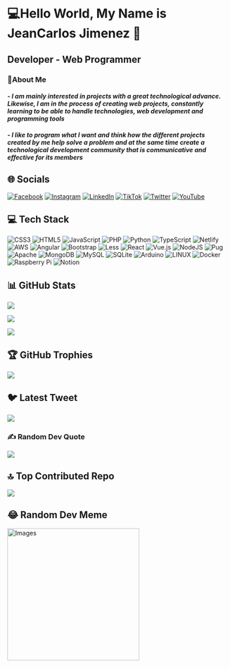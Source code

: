 # 💻Hello World, My Name is JeanCarlos Jimenez 👋

## Developer - Web Programmer

### 💫About Me

#### *- I am mainly interested in projects with a great technological advance. Likewise, I am in the process of creating web projects, constantly learning to be able to handle technologies, web development and programming tools*

#### *- I like to program what I want and think how the different projects created by me help solve a problem and at the same time create a technological development community that is communicative and effective for its members*

## 🌐 **Socials**

[![Facebook](https://img.shields.io/badge/Facebook-%231877F2.svg?logo=Facebook&logoColor=white)](https://facebook.com/@jeanctech)
[![Instagram](https://img.shields.io/badge/Instagram-%23E4405F.svg?logo=Instagram&logoColor=white)](https://instagram.com/@jeanctech)
[![LinkedIn](https://img.shields.io/badge/LinkedIn-%230077B5.svg?logo=linkedin&logoColor=white)](https://linkedin.com/in/@jeanctech)
[![TikTok](https://img.shields.io/badge/TikTok-%23000000.svg?logo=TikTok&logoColor=white)](https://tiktok.com/@@jeanctech)
[![Twitter](https://img.shields.io/badge/Twitter-%231DA1F2.svg?logo=Twitter&logoColor=white)](https://twitter.com/@jeanctech)
[![YouTube](https://img.shields.io/badge/YouTube-%23FF0000.svg?logo=YouTube&logoColor=white)](https://youtube.com/@@jeanctech)

## 💻 **Tech Stack**

![CSS3](https://img.shields.io/badge/css3-%231572B6.svg?style=for-the-badge&logo=css3&logoColor=white)
![HTML5](https://img.shields.io/badge/html5-%23E34F26.svg?style=for-the-badge&logo=html5&logoColor=white)
![JavaScript](https://img.shields.io/badge/javascript-%23323330.svg?style=for-the-badge&logo=javascript&logoColor=%23F7DF1E)
![PHP](https://img.shields.io/badge/php-%23777BB4.svg?style=for-the-badge&logo=php&logoColor=white)
![Python](https://img.shields.io/badge/python-3670A0?style=for-the-badge&logo=python&logoColor=ffdd54)
![TypeScript](https://img.shields.io/badge/typescript-%23007ACC.svg?style=for-the-badge&logo=typescript&logoColor=white)
![Netlify](https://img.shields.io/badge/netlify-%23000000.svg?style=for-the-badge&logo=netlify&logoColor=#00C7B7)
![AWS](https://img.shields.io/badge/AWS-%23FF9900.svg?style=for-the-badge&logo=amazon-aws&logoColor=white)
![Angular](https://img.shields.io/badge/angular-%23DD0031.svg?style=for-the-badge&logo=angular&logoColor=white)
![Bootstrap](https://img.shields.io/badge/bootstrap-%23563D7C.svg?style=for-the-badge&logo=bootstrap&logoColor=white)
![Less](https://img.shields.io/badge/less-2B4C80?style=for-the-badge&logo=less&logoColor=white)
![React](https://img.shields.io/badge/react-%2320232a.svg?style=for-the-badge&logo=react&logoColor=%2361DAFB)
![Vue.js](https://img.shields.io/badge/vuejs-%2335495e.svg?style=for-the-badge&logo=vuedotjs&logoColor=%234FC08D)
![NodeJS](https://img.shields.io/badge/node.js-6DA55F?style=for-the-badge&logo=node.js&logoColor=white)
![Pug](https://img.shields.io/badge/Pug-FFF?style=for-the-badge&logo=pug&logoColor=A86454)
![Apache](https://img.shields.io/badge/apache-%23D42029.svg?style=for-the-badge&logo=apache&logoColor=white)
![MongoDB](https://img.shields.io/badge/MongoDB-%234ea94b.svg?style=for-the-badge&logo=mongodb&logoColor=white)
![MySQL](https://img.shields.io/badge/mysql-%2300f.svg?style=for-the-badge&logo=mysql&logoColor=white)
![SQLite](https://img.shields.io/badge/sqlite-%2307405e.svg?style=for-the-badge&logo=sqlite&logoColor=white)
![Arduino](https://img.shields.io/badge/-Arduino-00979D?style=for-the-badge&logo=Arduino&logoColor=white)
![LINUX](https://img.shields.io/badge/Linux-FCC624?style=for-the-badge&logo=linux&logoColor=black)
![Docker](https://img.shields.io/badge/docker-%230db7ed.svg?style=for-the-badge&logo=docker&logoColor=white)
![Raspberry Pi](https://img.shields.io/badge/-RaspberryPi-C51A4A?style=for-the-badge&logo=Raspberry-Pi)
![Notion](https://img.shields.io/badge/Notion-%23000000.svg?style=for-the-badge&logo=notion&logoColor=white)

## 📊 **GitHub Stats**

![](https://github-readme-stats.vercel.app/api?username=jeanctech&theme=dark&hide_border=false&include_all_commits=true&count_private=true)

![](https://github-readme-streak-stats.herokuapp.com/?user=jeanctech&theme=dark&hide_border=false)

![](https://github-readme-stats.vercel.app/api/top-langs/?username=jeanctech&theme=dark&hide_border=false&include_all_commits=true&count_private=true&layout=compact)

## 🏆 **GitHub Trophies**

![](https://github-profile-trophy.vercel.app/?username=jeanctech&theme=radical&no-frame=false&no-bg=true&margin-w=4)

## 🐦 **Latest Tweet**

[![](https://gtce.itsvg.in/api?username=@jeanctech)](https://github.com/VishwaGauravIn/github-twitter-card-embed)

### ✍️ **Random Dev Quote**

![](https://quotes-github-readme.vercel.app/api?type=horizontal&theme=radical)

## 🔝 **Top Contributed Repo**

![](https://github-contributor-stats.vercel.app/api?username=jeanctech&limit=5&theme=dark&combine_all_yearly_contributions=true)

## 😂 **Random Dev Meme**

<img width="300" alt="Images" src="https://s3.amazonaws.com/www-inside-design/uploads/2019/02/designdevunicorn.jpg" />
